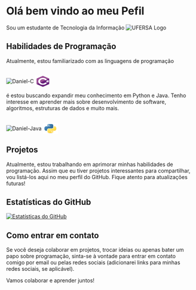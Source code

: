 # Olá bem vindo ao meu Pefil


Sou um estudante de Tecnologia da Informação 
<img src="https://i0.wp.com/assecom.ufersa.edu.br/wp-content/uploads/sites/24/2014/09/PNG-bras%C3%A3o-Ufersa.png?w=400&ssl=1" alt="UFERSA Logo" width="200"/>

## Habilidades de Programação

Atualmente, estou familiarizado com as linguagens de programação 

<div style="display: inline_block"><br>
<img align="center" alt="Daniel-C" height="30" width="40" src="https://cdn.jsdelivr.net/gh/devicons/devicon/icons/c/c-original.svg">
<img align="center" alt="Daniel-Csharp" height="30" width="40" src="https://raw.githubusercontent.com/devicons/devicon/master/icons/csharp/csharp-original.svg">
</div>

é estou buscando expandir meu conhecimento em Python e Java. Tenho interesse em aprender mais sobre desenvolvimento de software, algoritmos, estruturas de dados e muito mais.
<div style="display: inline_block"><br>
<img align="center" alt="Daniel-Java" height="30" width="40" src="https://cdn.jsdelivr.net/gh/devicons/devicon/icons/java/java-original.svg">
<img align="center" alt="Daniel-Python" height="30" width="40" src="https://raw.githubusercontent.com/devicons/devicon/master/icons/python/python-original.svg">
</div>
  
## Projetos

Atualmente, estou trabalhando em aprimorar minhas habilidades de programação. Assim que eu tiver projetos interessantes para compartilhar, vou listá-los aqui no meu perfil do GitHub. Fique atento para atualizações futuras!

## Estatísticas do GitHub

[![Estatísticas do GitHub](https://github-readme-stats.vercel.app/api?username=seu-usuario&show_icons=true&theme=dark)](https://github.com/seu-usuario)

## Como entrar em contato

Se você deseja colaborar em projetos, trocar ideias ou apenas bater um papo sobre programação, sinta-se à vontade para entrar em contato comigo por email ou pelas redes sociais (adicionarei links para minhas redes sociais, se aplicável).

Vamos colaborar e aprender juntos!
